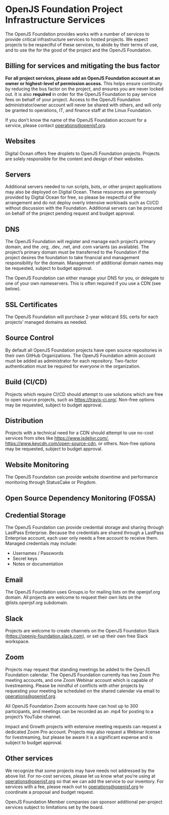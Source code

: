 # OpenJS Foundation Project Infrastructure Services

The OpenJS Foundation provides works with a number of services to provide critical infrastructure services to hosted projects.  We expect projects to be respectful of these services, to abide by their terms of use, and to use the for the good of the project and the OpenJS Foundation.

## Billing for services and mitigating the bus factor
**For all project services, please add an OpenJS Foundation account at an owner or highest-level of permission access.**  This helps ensure continuity by reducing the bus factor on the project, and ensures you are never locked out.  It is also **required** in order for the OpenJS Foundation to pay service fees on behalf of your project.  Access to the OpenJS Foundation administrator/owner account will never be shared with others, and will only be granted to operations, IT, and finance staff at the Linux Foundation.

If you don’t know the name of the OpenJS Foundation account for a service, please contact operations@openjsf.org.

## Websites
Digital Ocean offers free droplets to OpenJS Foundation projects.  Projects are solely responsible for the content and design of their websites.

## Servers
Additional servers needed to run scripts, bots, or other project applications may also be deployed on Digital Ocean.  These resources are generously provided by Digital Ocean for free, so please be respectful of the arrangement and do not deploy overly intensive workloads such as CI/CD without discussion with the Foundation.  Additional servers can be procured on behalf of the project pending request and budget approval.

## DNS
The OpenJS Foundation will register and manage each project’s primary domain, and the .org, .dev, .net, and .com variants (as available).  The project’s primary domain must be transferred to the Foundation if the project desires the foundation to take financial and management responsibility for the domain.  Management of additional domain names may be requested, subject to budget approval.

The OpenJS Foundation can either manage your DNS for you, or delegate to one of your own nameservers.  This is often required if you use a CDN (see below).

## SSL Certificates
The OpenJS Foundation will purchase 2-year wildcard SSL certs for each projects’ managed domains as needed.

## Source Control
By default all OpenJS Foundation projects have open source repositories in their own GitHub Organizations.  The OpenJS Foundation admin account must be added as administrator for each repository.  Two-factor authentication must be required for everyone in the organization.

## Build (CI/CD)
Projects which require CI/CD should attempt to use solutions which are free to open source projects, such as https://travis-ci.org/.  Non-free options may be requested, subject to budget approval.

## Distribution
Projects with a technical need for a CDN should attempt to use no-cost services from sites like https://www.jsdelivr.com/, https://www.keycdn.com/open-source-cdn, or others.  Non-free options may be requested, subject to budget approval.

## Website Monitoring
The OpenJS Foundation can provide website downtime and performance monitoring through StatusCake or Pingdom.

## Open Source Dependency Monitoring (FOSSA)

## Credential Storage
The OpenJS Foundation can provide credential storage and sharing through LastPass Enterprise.  Because the credentials are shared through a LastPass Enterprise account, each user only needs a free account to receive them.  Managed credentials may include:

* Usernames / Passwords
* Secret keys
* Notes or documentation

## Email
The OpenJS Foundation uses Groups.io for mailing lists on the openjsf.org domain.  All projects are welcome to request their own lists on the @lists.openjsf.org subdomain.

## Slack
Projects are welcome to create channels on the OpenJS Foundation Slack (https://openjs-foundation.slack.com), or set up their own free Slack workspace.

## Zoom
Projects may request that standing meetings be added to the OpenJS Foundation calendar.  The OpenJS Foundation currently has two Zoom Pro meeting accounts, and one Zoom Webinar account which is capable of livestreaming.  Please be mindful of conflicts with other projects by requesting your meeting be scheduled on the shared calendar via email to operations@openjsf.org.   

All OpenJS Foundation Zoom accounts have can host up to 300 participants, and meetings can be recorded as an .mp4 for posting to a project’s YouTube channel.

Impact and Growth projects with extensive meeting requests can request a dedicated Zoom Pro account.  Projects may also request a Webinar license for livestreaming, but please be aware it is a significant expense and is subject to budget approval.

## Other services
We recognize that some projects may have needs not addressed by the above list.  For no-cost services, please let us know what you’re using at operations@openjsf.org so that we can add the service to our inventory.  For services with a fee, please reach out to operations@openjsf.org to coordinate a proposal and budget request.

OpenJS Foundation Member companies can sponsor additional per-project services subject to limitations set by the board. 
